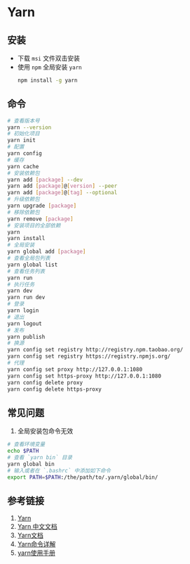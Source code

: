 # Yarn

## 安装

- 下载 `msi` 文件双击安装
- 使用 `npm` 全局安装 `yarn`
    ```bash
    npm install -g yarn
    ```

## 命令

```bash
# 查看版本号
yarn --version
# 初始化项目
yarn init
# 配置
yarn config
# 缓存
yarn cache
# 安装依赖包
yarn add [package] --dev
yarn add [package]@[version] --peer
yarn add [package]@[tag] --optional
# 升级依赖包
yarn upgrade [package]
# 移除依赖包
yarn remove [package]
# 安装项目的全部依赖
yarn
yarn install
# 全局安装
yarn global add [package]
# 查看全局包列表
yarn global list
# 查看任务列表
yarn run
# 执行任务
yarn dev
yarn run dev
# 登录
yarn login
# 退出
yarn logout
# 发布
yarn publish
# 换源
yarn config set registry http://registry.npm.taobao.org/
yarn config set registry https://registry.npmjs.org/
# 代理
yarn config set proxy http://127.0.0.1:1080
yarn config set https-proxy http://127.0.0.1:1080
yarn config delete proxy
yarn config delete https-proxy
```

## 常见问题

1. 全局安装包命令无效

```bash
# 查看环境变量
echo $PATH
# 查看 `yarn bin` 目录
yarn global bin
# 输入或者在 `.bashrc` 中添加如下命令
export PATH=$PATH:/the/path/to/.yarn/global/bin/
```

## 参考链接

1. [Yarn](https://yarnpkg.com/)
1. [Yarn 中文文档](https://yarn.bootcss.com/)
1. [Yarn文档](https://classic.yarnpkg.com/zh-Hans/)
1. [Yarn命令详解](https://www.cnblogs.com/Jimc/p/10108821.html)
1. [yarn使用手册](https://www.jianshu.com/p/59e990b90483)
